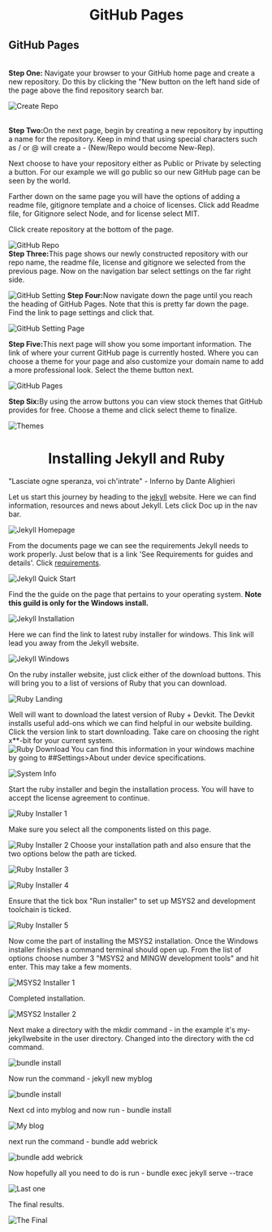 
<h1><center>GitHub Pages</center></h>

<h2><b>GitHub Pages</b></h2>
<br>
<b>Step One:</b> Navigate your browser to your GitHub home page and create a new repository.  Do this by clicking the "New button on the left hand side of the page above the find repository search bar.

![Create Repo](Images/NewRepo.png)
<br>
<br>

<b>Step Two:</b>On the next page, begin by creating a new repository by inputting a name for the repository.  Keep in mind that using special characters such as / or @ will create a - (New/Repo would become New-Rep).

Next choose to have your repository either as Public or Private by selecting a button.  For our example we will go public so our new GitHub page can be seen by the world.

Farther down on the same page you will have the options of adding a readme file, gitignore template and a choice of licenses.  Click add Readme file, for Gitignore select Node, and for license select MIT.

Click create repository at the bottom of the page.

![GitHub Repo](Images/GitRepo.png)
<br>
<b>Step Three:</b>This page shows our newly constructed repository with our repo name, the readme file, license and gitignore we selected from the previous page.  Now on the navigation bar select settings on the far right side.

![GitHub Setting](Images/GitHubSettings.png)
<b>Step Four:</b>Now navigate down the page until you reach the heading of GitHub Pages.  Note that this is pretty far down the page.  Find the link to page settings and click that.

![GitHub Setting Page](Images/SettingsPage.png)

<b>Step Five:</b>This next page will show you some important information.  The link of where your current GitHub page is currently hosted.  Where you can choose a theme for your page and also customize your domain name to add a more professional look.  Select the theme button next.

![GitHub Pages](Images/GitHubpages.png)

<b>Step Six:</b>By using the arrow buttons you can view stock themes that GitHub provides for free.  Choose a theme and click select theme to finalize. 

![Themes](Images/Themes.png)

<h1><center>Installing Jekyll and Ruby</center></h1>
"Lasciate ogne speranza, voi ch'intrate" - Inferno by Dante Alighieri
<br>

Let us start this journey by heading to the [jekyll](https://jekyllrb.com/) website. Here we can find information, resources and news about Jekyll. Lets click Doc up in the nav bar.

![Jekyll Homepage](Images/JekyllHomePage.png)

From the documents page we can see the requirements Jekyll needs to work properly.  Just below that is a link 'See Requirements for guides and details'. Click [requirements](https://jekyllrb.com/docs/installation/#requirements).

![Jekyll Quick Start](Images/JekyllQuickStart.png)

Find the the guide on the page that pertains to your operating system. **Note this guild is only for the Windows install.**

![Jekyll Installation](Images/JekyllInstall.png)

Here we can find the link to latest ruby installer for windows.  This link will lead you away from the Jekyll website.

![Jekyll Windows](Images/JekyllWindows.png)

On the ruby installer website, just click either of the download buttons.  This will bring you to a list of versions of Ruby that you can download.

![Ruby Landing](Images/RubyDL.png)

Well will want to download the latest version of Ruby + Devkit.  The Devkit installs useful add-ons which we can find helpful in our website building. Click the version link to start downloading. Take care on choosing the right x**-bit for your current system.  
![Ruby Download](Images/RubyVersion.png)
You can find this information in your windows machine by going to ##Settings>About under device specifications.

![System Info](Images/SystemType.png)

Start the ruby installer and begin the installation process.  You will have to accept the license agreement to continue.

![Ruby Installer 1](Images/RubyInstallOne.png)

Make sure you select all the components listed on this page.

![Ruby Installer 2](Images/RubyInstallTwo.png)
Choose your installation path and also ensure that the two options below the path are ticked.

![Ruby Installer 3](Images/RubyInstallThree.png)

![Ruby Installer 4](Images/RubyInstallFour.png)

Ensure that the tick box "Run installer" to set up MSYS2 and development toolchain is ticked.

![Ruby Installer 5](Images/RubyInstallFive.png)

Now come the part of installing the MSYS2 installation.  Once the Windows installer finishes a command terminal should open up. From the list of options choose number 3 "MSYS2 and MINGW development tools" and hit enter.  This may take a few moments.

![MSYS2 Installer 1](Images/MSYS2InstallOne.PNG)

Completed installation.

![MSYS2 Installer 2](Images/MSYS2IntallThree.png)

Next make a directory with the mkdir command - in the example it's my-jekyllwebsite in the user directory.  Changed into the directory with the cd command.  

![bundle install](Images/bundleInstall.png)

Now run the command - jekyll new myblog

![bundle install](Images/Jekyllmyblog.png)

Next cd into myblog and now run - bundle install

![My blog](Images/myblog2.png)

next run the command - bundle add webrick

![bundle add webrick](Images/webrick.png)

Now hopefully all you need to do is run - bundle exec jekyll serve --trace

![Last one](Images/lastone.png)

The final results.

![The Final](Images/finalproduct.png)
